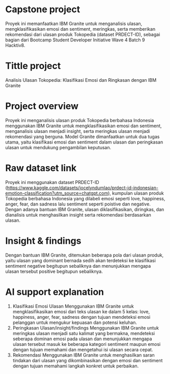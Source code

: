 # Capstone project
  Proyek ini memanfaatkan IBM Granite untuk menganalisis ulasan, mengklasifikasikan emosi dan sentiment, meringkas, serta memberikan rekomendasi dari ulasan produk Tokopedia (dataset PRDECT-ID), sebagai bagian dari   Bootcamp Student Developer Initiative Wave 4 Batch 9 Hacktiv8.
# Tittle project
  Analisis Ulasan Tokopedia: Klasifikasi Emosi dan Ringkasan dengan IBM Granite
# Project overview 
  Proyek ini menganalisis ulasan produk Tokopedia berbahasa Indonesia menggunakan IBM Granite untuk mengklasifikasikan emosi dan sentiment, menganalisis ulasan menjadi insight, serta meringkas ulasan menjadi          rekomendasi yang berguna. Model Granite dimanfaatkan untuk dua tugas utama, yaitu klasifikasi emosi dan sentiment dalam ulasan dan peringkasan ulasan untuk mendukung pengambilan keputusan.
# Raw dataset link
  Proyek ini menggunakan dataset PRDECT-ID (https://www.kaggle.com/datasets/jocelyndumlao/prdect-id-indonesian-emotion-classification?utm_source=chatgpt.com), kumpulan ulasan produk Tokopedia berbahasa Indonesia      yang dilabeli emosi seperti love, happiness, anger, fear, dan sadness lalu sentiment seperti poistive dan negative. Dengan adanya bantuan IBM Granite, ulasan diklasifikasikan, diringkas, dan dianalisis untuk        menghasilkan insight serta rekomendasi berdasarkan ulasan.
# Insight & findings
  Dengan bantuan IBM Granite, ditemukan beberapa pola dari ulasan produk, yaitu ulasan yang dominant bernada sedih akan terdeteksi ke klasifikasi sentiment negative begitupun sebaliknya dan menunjukkan mengapa        ulasan tersebut positive begitupun sebaliknya. 
# AI support explanation
  1. Klasifikasi Emosi Ulasan
     Menggunakan IBM Granite untuk mengklasifikasikan emosi dari teks ulasan ke dalam 5 kelas: love, happiness, anger, fear, sadness dengan tujuan mendeteksi emosi pelanggan untuk mengukur kepuasan dan potensi           keluhan.
  2. Peringkasan Ulasan/insight/findings
     Menggunakan IBM Granite untuk meringkas ulasan menjadi satu kalimat yang bermakna, mendeteksi seberapa dominan emosi pada ulasan dan menunjukkan mengapa ulasan tersebut masuk ke beberapa kategori sentiment          maupun emosi dengan tujuan memahami dan mengetahui isi ulasan secara cepat.
  3. Rekomendasi
     Menggunakan IBM Granite untuk menghasilkan saran tindakan dari ulasan yang dikombinasikan dengan emosi dan sentiment dengan tujuan memahami langkah konkret untuk perbaikan.

